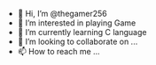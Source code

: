 - 👋 Hi, I’m @thegamer256
- 👀 I’m interested in playing Game
- 🌱 I’m currently learning C language
- 💞️ I’m looking to collaborate on ...
- 📫 How to reach me ...

<!---
thegamer256/thegamer256 is a ✨ special ✨ repository because its `README.md` (this file) appears on your GitHub profile.
You can click the Preview link to take a look at your changes.
--->

